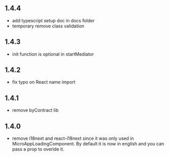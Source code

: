 ## 1.4.4

* add typescript setup doc in docs folder
* temporary remove class validation

## 1.4.3

* init function is optional in startMediator

## 1.4.2

* fix typo on React name import

## 1.4.1

* remove byContract lib

## 1.4.0

* remove i18next and react-i18next since it was only used in MicroAppLoadingComponent. By default it is now in english and you can pass a prop to overide it.
